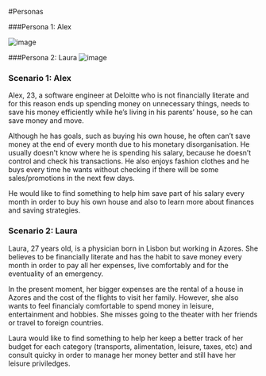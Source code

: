 #Personas

###Persona 1: Alex

![image](https://user-images.githubusercontent.com/84079515/206930589-1fe10fa1-b318-4b0b-a953-b50342906f3b.png)

###Persona 2: Laura
![image](https://user-images.githubusercontent.com/84079515/206930668-5fedd808-0248-4d50-81b4-577f3db5acbe.png)

### Scenario 1: Alex

Alex, 23, a software engineer at Deloitte who is not financially literate and for this reason ends up spending money on unnecessary things, needs to save his money efficiently while he’s living in his parents’ house, so he can save money and move.

Although he has goals, such as buying his own house, he often can’t save money at the end of every month due to his monetary disorganisation. He usually doesn't know where he is spending his salary, because he doesn’t control and check his transactions. He also enjoys fashion clothes and he buys every time he wants without checking if there will be some sales/promotions in the next few days.

He would like to find something to help him save part of his salary every month in order to buy his own house and also to learn more about finances and saving strategies. 

### Scenario 2: Laura

Laura, 27 years old, is a physician born in Lisbon but working in Azores. She believes to be financially literate and has the habit to save money every month in order to pay all her expenses, live comfortably and for the eventuality of an emergency. 

In the present moment, her bigger expenses are the rental of a house in Azores and the cost of the flights to visit her family. However, she also wants to feel financialy comfortable to spend money in leisure, entertainment and hobbies. She misses going to the theater with her friends or travel to foreign countries.

Laura would like to find something to help her keep a better track of her budget for each category (transports, alimentation, leisure, taxes, etc) and consult quicky in order to manage her money better and still have her leisure priviledges.  


